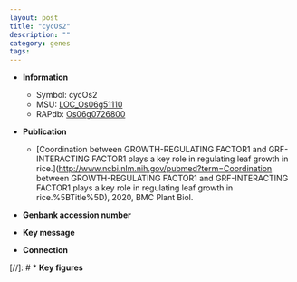 ```yaml
---
layout: post
title: "cycOs2"
description: ""
category: genes
tags: 
---
```


* **Information**  
    + Symbol: cycOs2  
    + MSU: [LOC_Os06g51110](http://rice.plantbiology.msu.edu/cgi-bin/ORF_infopage.cgi?orf=LOC_Os06g51110)  
    + RAPdb: [Os06g0726800](http://rapdb.dna.affrc.go.jp/viewer/gbrowse_details/irgsp1?name=Os06g0726800)  

* **Publication**  
    + [Coordination between GROWTH-REGULATING FACTOR1 and GRF-INTERACTING FACTOR1 plays  a key role in regulating leaf growth in rice.](http://www.ncbi.nlm.nih.gov/pubmed?term=Coordination between GROWTH-REGULATING FACTOR1 and GRF-INTERACTING FACTOR1 plays  a key role in regulating leaf growth in rice.%5BTitle%5D), 2020, BMC Plant Biol.

* **Genbank accession number**  

* **Key message**  

* **Connection**  

[//]: # * **Key figures**  


